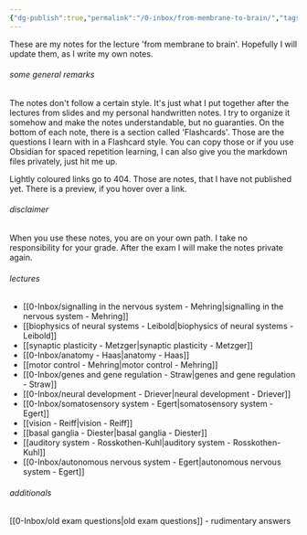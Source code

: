 ```yaml
---
{"dg-publish":true,"permalink":"/0-inbox/from-membrane-to-brain/","tags":["uni/fmb","gardenEntry","gardenEntry"]}
---
```


These are my notes for the lecture 'from membrane to brain'. Hopefully I will update them, as I write my own notes.
###### some general remarks
The notes don't follow a certain style. It's just what I put together after the lectures from slides and my personal handwritten notes. I try to organize it somehow and make the notes understandable, but no guaranties.
On the bottom of each note, there is a section called 'Flashcards'. Those are the questions I learn with in a Flashcard style. You can copy those or if you use Obsidian for spaced repetition learning, I can also give you the markdown files privately, just hit me up.

Lightly coloured links go to 404. Those are notes, that I have not published yet. There is a preview, if you hover over a link.

###### disclaimer
When you use these notes, you are on your own path. I take no responsibility for your grade. After the exam I will make the notes private again.

###### lectures
- [[0-Inbox/signalling in the nervous system - Mehring\|signalling in the nervous system - Mehring]]
- [[biophysics of neural systems - Leibold\|biophysics of neural systems - Leibold]]
- [[synaptic plasticity - Metzger\|synaptic plasticity - Metzger]]
- [[0-Inbox/anatomy - Haas\|anatomy - Haas]]
- [[motor control - Mehring\|motor control - Mehring]]
- [[0-Inbox/genes and gene regulation - Straw\|genes and gene regulation - Straw]]
- [[0-Inbox/neural development - Driever\|neural development - Driever]]
- [[0-Inbox/somatosensory system - Egert\|somatosensory system - Egert]]
- [[vision - Reiff\|vision - Reiff]]
- [[basal ganglia - Diester\|basal ganglia - Diester]]
- [[auditory system - Rosskothen-Kuhl\|auditory system - Rosskothen-Kuhl]]
- [[0-Inbox/autonomous nervous system - Egert\|autonomous nervous system - Egert]]


###### additionals
[[0-Inbox/old exam questions\|old exam questions]] - rudimentary answers
